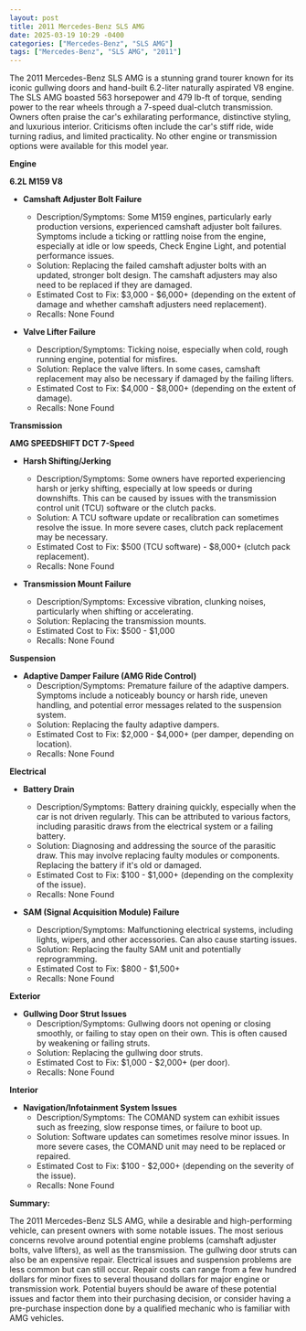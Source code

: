 ```yaml
---
layout: post
title: 2011 Mercedes-Benz SLS AMG
date: 2025-03-19 10:29 -0400
categories: ["Mercedes-Benz", "SLS AMG"]
tags: ["Mercedes-Benz", "SLS AMG", "2011"]
---
```

The 2011 Mercedes-Benz SLS AMG is a stunning grand tourer known for its iconic gullwing doors and hand-built 6.2-liter naturally aspirated V8 engine. The SLS AMG boasted 563 horsepower and 479 lb-ft of torque, sending power to the rear wheels through a 7-speed dual-clutch transmission. Owners often praise the car's exhilarating performance, distinctive styling, and luxurious interior. Criticisms often include the car's stiff ride, wide turning radius, and limited practicality. No other engine or transmission options were available for this model year.

**Engine**

**6.2L M159 V8**

*   **Camshaft Adjuster Bolt Failure**
    *   Description/Symptoms: Some M159 engines, particularly early production versions, experienced camshaft adjuster bolt failures. Symptoms include a ticking or rattling noise from the engine, especially at idle or low speeds, Check Engine Light, and potential performance issues.
    *   Solution: Replacing the failed camshaft adjuster bolts with an updated, stronger bolt design. The camshaft adjusters may also need to be replaced if they are damaged.
    *   Estimated Cost to Fix: $3,000 - $6,000+ (depending on the extent of damage and whether camshaft adjusters need replacement).
    *   Recalls: None Found

*   **Valve Lifter Failure**
    *   Description/Symptoms: Ticking noise, especially when cold, rough running engine, potential for misfires.
    *   Solution: Replace the valve lifters. In some cases, camshaft replacement may also be necessary if damaged by the failing lifters.
    *   Estimated Cost to Fix: $4,000 - $8,000+ (depending on the extent of damage).
    *   Recalls: None Found

**Transmission**

**AMG SPEEDSHIFT DCT 7-Speed**

*   **Harsh Shifting/Jerking**
    *   Description/Symptoms: Some owners have reported experiencing harsh or jerky shifting, especially at low speeds or during downshifts. This can be caused by issues with the transmission control unit (TCU) software or the clutch packs.
    *   Solution: A TCU software update or recalibration can sometimes resolve the issue. In more severe cases, clutch pack replacement may be necessary.
    *   Estimated Cost to Fix: $500 (TCU software) - $8,000+ (clutch pack replacement).
    *   Recalls: None Found

*   **Transmission Mount Failure**
    *   Description/Symptoms: Excessive vibration, clunking noises, particularly when shifting or accelerating.
    *   Solution: Replacing the transmission mounts.
    *   Estimated Cost to Fix: $500 - $1,000
    *   Recalls: None Found

**Suspension**

*   **Adaptive Damper Failure (AMG Ride Control)**
    *   Description/Symptoms: Premature failure of the adaptive dampers. Symptoms include a noticeably bouncy or harsh ride, uneven handling, and potential error messages related to the suspension system.
    *   Solution: Replacing the faulty adaptive dampers.
    *   Estimated Cost to Fix: $2,000 - $4,000+ (per damper, depending on location).
    *   Recalls: None Found

**Electrical**

*   **Battery Drain**
    *   Description/Symptoms: Battery draining quickly, especially when the car is not driven regularly. This can be attributed to various factors, including parasitic draws from the electrical system or a failing battery.
    *   Solution: Diagnosing and addressing the source of the parasitic draw. This may involve replacing faulty modules or components. Replacing the battery if it's old or damaged.
    *   Estimated Cost to Fix: $100 - $1,000+ (depending on the complexity of the issue).
    *   Recalls: None Found

*   **SAM (Signal Acquisition Module) Failure**
    *   Description/Symptoms: Malfunctioning electrical systems, including lights, wipers, and other accessories. Can also cause starting issues.
    *   Solution: Replacing the faulty SAM unit and potentially reprogramming.
    *   Estimated Cost to Fix: $800 - $1,500+
    *   Recalls: None Found

**Exterior**

*   **Gullwing Door Strut Issues**
    *   Description/Symptoms: Gullwing doors not opening or closing smoothly, or failing to stay open on their own. This is often caused by weakening or failing struts.
    *   Solution: Replacing the gullwing door struts.
    *   Estimated Cost to Fix: $1,000 - $2,000+ (per door).
    *   Recalls: None Found

**Interior**

*   **Navigation/Infotainment System Issues**
    *   Description/Symptoms: The COMAND system can exhibit issues such as freezing, slow response times, or failure to boot up.
    *   Solution: Software updates can sometimes resolve minor issues. In more severe cases, the COMAND unit may need to be replaced or repaired.
    *   Estimated Cost to Fix: $100 - $2,000+ (depending on the severity of the issue).
    *   Recalls: None Found

**Summary:**

The 2011 Mercedes-Benz SLS AMG, while a desirable and high-performing vehicle, can present owners with some notable issues. The most serious concerns revolve around potential engine problems (camshaft adjuster bolts, valve lifters), as well as the transmission. The gullwing door struts can also be an expensive repair. Electrical issues and suspension problems are less common but can still occur. Repair costs can range from a few hundred dollars for minor fixes to several thousand dollars for major engine or transmission work. Potential buyers should be aware of these potential issues and factor them into their purchasing decision, or consider having a pre-purchase inspection done by a qualified mechanic who is familiar with AMG vehicles.

